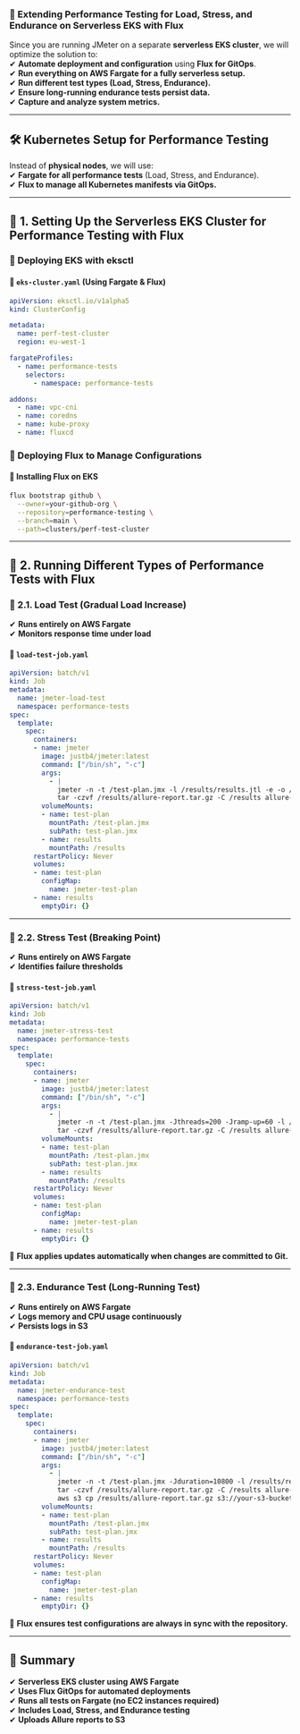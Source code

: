 ### **📌 Extending Performance Testing for Load, Stress, and Endurance on Serverless EKS with Flux**
Since you are running JMeter on a separate **serverless EKS cluster**, we will optimize the solution to:  
✔ **Automate deployment and configuration** using **Flux for GitOps**.  
✔ **Run everything on AWS Fargate for a fully serverless setup.**  
✔ **Run different test types (Load, Stress, Endurance).**  
✔ **Ensure long-running endurance tests persist data.**  
✔ **Capture and analyze system metrics.**  

---

## **🛠️ Kubernetes Setup for Performance Testing**
Instead of **physical nodes**, we will use:  
✔ **Fargate for all performance tests** (Load, Stress, and Endurance).  
✔ **Flux to manage all Kubernetes manifests via GitOps.**  

---

## **🔹 1. Setting Up the Serverless EKS Cluster for Performance Testing with Flux**
### **📌 Deploying EKS with eksctl**
#### **📝 `eks-cluster.yaml` (Using Fargate & Flux)**
```yaml
apiVersion: eksctl.io/v1alpha5
kind: ClusterConfig

metadata:
  name: perf-test-cluster
  region: eu-west-1

fargateProfiles:
  - name: performance-tests
    selectors:
      - namespace: performance-tests

addons:
  - name: vpc-cni
  - name: coredns
  - name: kube-proxy
  - name: fluxcd
```

### **📌 Deploying Flux to Manage Configurations**
#### **📝 Installing Flux on EKS**
```sh
flux bootstrap github \
  --owner=your-github-org \
  --repository=performance-testing \
  --branch=main \
  --path=clusters/perf-test-cluster
```

---

## **🔹 2. Running Different Types of Performance Tests with Flux**
### **📌 2.1. Load Test (Gradual Load Increase)**
✔ **Runs entirely on AWS Fargate**  
✔ **Monitors response time under load**  

#### **📝 `load-test-job.yaml`**
```yaml
apiVersion: batch/v1
kind: Job
metadata:
  name: jmeter-load-test
  namespace: performance-tests
spec:
  template:
    spec:
      containers:
      - name: jmeter
        image: justb4/jmeter:latest
        command: ["/bin/sh", "-c"]
        args:
          - |
            jmeter -n -t /test-plan.jmx -l /results/results.jtl -e -o /results/allure-report
            tar -czvf /results/allure-report.tar.gz -C /results allure-report
        volumeMounts:
        - name: test-plan
          mountPath: /test-plan.jmx
          subPath: test-plan.jmx
        - name: results
          mountPath: /results
      restartPolicy: Never
      volumes:
      - name: test-plan
        configMap:
          name: jmeter-test-plan
      - name: results
        emptyDir: {}
```

---

### **📌 2.2. Stress Test (Breaking Point)**
✔ **Runs entirely on AWS Fargate**  
✔ **Identifies failure thresholds**  

#### **📝 `stress-test-job.yaml`**
```yaml
apiVersion: batch/v1
kind: Job
metadata:
  name: jmeter-stress-test
  namespace: performance-tests
spec:
  template:
    spec:
      containers:
      - name: jmeter
        image: justb4/jmeter:latest
        command: ["/bin/sh", "-c"]
        args:
          - |
            jmeter -n -t /test-plan.jmx -Jthreads=200 -Jramp-up=60 -l /results/results.jtl -e -o /results/allure-report
            tar -czvf /results/allure-report.tar.gz -C /results allure-report
        volumeMounts:
        - name: test-plan
          mountPath: /test-plan.jmx
          subPath: test-plan.jmx
        - name: results
          mountPath: /results
      restartPolicy: Never
      volumes:
      - name: test-plan
        configMap:
          name: jmeter-test-plan
      - name: results
        emptyDir: {}
```

🔹 **Flux applies updates automatically when changes are committed to Git.**  

---

### **📌 2.3. Endurance Test (Long-Running Test)**
✔ **Runs entirely on AWS Fargate**  
✔ **Logs memory and CPU usage continuously**  
✔ **Persists logs in S3**  

#### **📝 `endurance-test-job.yaml`**
```yaml
apiVersion: batch/v1
kind: Job
metadata:
  name: jmeter-endurance-test
  namespace: performance-tests
spec:
  template:
    spec:
      containers:
      - name: jmeter
        image: justb4/jmeter:latest
        command: ["/bin/sh", "-c"]
        args:
          - |
            jmeter -n -t /test-plan.jmx -Jduration=10800 -l /results/results.jtl -e -o /results/allure-report
            tar -czvf /results/allure-report.tar.gz -C /results allure-report
            aws s3 cp /results/allure-report.tar.gz s3://your-s3-bucket/endurance-test-results/
        volumeMounts:
        - name: test-plan
          mountPath: /test-plan.jmx
          subPath: test-plan.jmx
        - name: results
          mountPath: /results
      restartPolicy: Never
      volumes:
      - name: test-plan
        configMap:
          name: jmeter-test-plan
      - name: results
        emptyDir: {}
```
🔹 **Flux ensures test configurations are always in sync with the repository.**  

---

## **🎯 Summary**
✔ **Serverless EKS cluster using AWS Fargate**  
✔ **Uses Flux GitOps for automated deployments**  
✔ **Runs all tests on Fargate (no EC2 instances required)**  
✔ **Includes Load, Stress, and Endurance testing**  
✔ **Uploads Allure reports to S3**  


